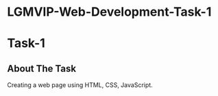 # LGMVIP-Web-Development-Task-1

# Task-1

## About The Task
Creating a web page using HTML, CSS, JavaScript.

